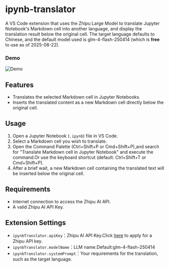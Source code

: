 # ipynb-translator

A VS Code extension that uses the Zhipu Large Model to translate Jupyter Notebook's Markdown cell into another language, and display the translation result below the original cell. The target language defaults to Chinese, and the default model used is glm-4-flash-250414 (which is **free** to use as of 2025-08-22).

### Demo

![Demo](https://raw.githubusercontent.com/nonenet/ipynb-translator/main/images/demo.gif)

## Features

- Translates the selected Markdown cell in Jupyter Notebooks.
- Inserts the translated content as a new Markdown cell directly below the original cell.

## Usage

1. Open a Jupyter Notebook (`.ipynb`) file in VS Code.
2. Select a Markdown cell you wish to translate.
3. Open the Command Palette (Ctrl+Shift+P or Cmd+Shift+P),and search for "Translate Markdown cell in Jupyter Notebook" and  execute the command.Or use the keyboard shortcut (default: Ctrl+Shift+T or Cmd+Shift+P).
4. After a brief wait, a new Markdown cell containing the translated text will be inserted below the original cell.

## Requirements

- Internet connection to access the Zhipu AI API.
- A valid Zhipu AI API Key.

## Extension Settings

* `ipynbTranslator.apiKey`：Zhipu AI API Key.Click [here](https://open.bigmodel.cn/) to apply for a Zhipu API key.
* `ipynbTranslator.modelName`：LLM name.Default:glm-4-flash-250414
* `ipynbTranslator.systemPrompt`：Your requirements for the translation, such as the target language.